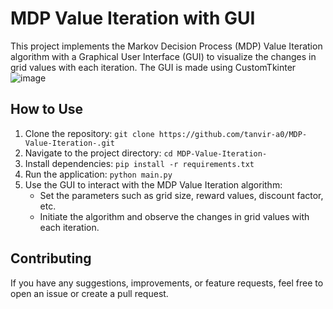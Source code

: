 # MDP Value Iteration with GUI

This project implements the Markov Decision Process (MDP) Value Iteration algorithm with a Graphical User Interface (GUI) to visualize the changes in grid values with each iteration. The GUI is made using CustomTkinter
![image](https://github.com/tanvir-a0/MDP-Value-Iteration-/assets/66798561/48aefa0e-93b8-4b87-b67c-d2db3519dcf1)

## How to Use

1. Clone the repository: `git clone https://github.com/tanvir-a0/MDP-Value-Iteration-.git`
2. Navigate to the project directory: `cd MDP-Value-Iteration-`
3. Install dependencies: `pip install -r requirements.txt`
4. Run the application: `python main.py`
5. Use the GUI to interact with the MDP Value Iteration algorithm:
   - Set the parameters such as grid size, reward values, discount factor, etc.
   - Initiate the algorithm and observe the changes in grid values with each iteration.


## Contributing
If you have any suggestions, improvements, or feature requests, feel free to open an issue or create a pull request.
